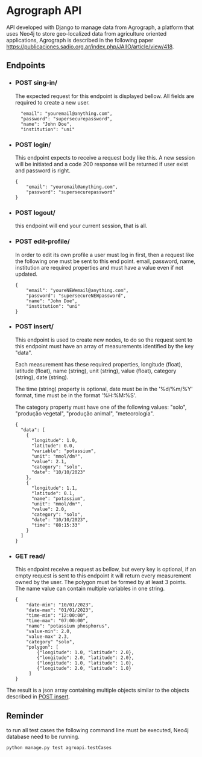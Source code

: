 # Agrograph API
API developed with Django to manage data from Agrograph, 
a platform that uses Neo4j to store geo-localized data from 
agriculture oriented applications, Agrograph is described 
in the following paper https://publicaciones.sadio.org.ar/index.php/JAIIO/article/view/418.


## Endpoints

* ### POST sing-in/ 

  The expected request for this endpoint is displayed bellow. 
All fields are required to create a new user.
  ```
    "email": "youremail@anything.com",
    "password": "supersecurepassword",
    "name": "John Doe",
    "institution": "uni"  
  ```

* ### POST login/

    This endpoint expects to receive a request body like this.
A new session will be initiated and a code 200 response will 
be returned if user exist and password is right.
    
  ```
  {
      "email": "youremail@anything.com",
      "password": "supersecurepassword"
  }
  ```

* ### POST logout/

    this endpoint will end your current session, that is all.

* ### POST edit-profile/ 

  In order to edit its own profile a user must log in first, then a
request like the following one must be sent to this end point. 
email, password, name, institution are required properties and 
must have a value even if not updated. 

  ```
  {
      "email": "youreNEWemail@anything.com",
      "password": "supersecureNEWpassword",
      "name": "John Doe",
      "institution": "uni"
  }
  ```

* ### POST insert/
  This endpoint is used to create new nodes, to do so the request 
sent to this endpoint must have an array of measurements 
identified by the key "data".

  Each measurement has these required properties, longitude (float), 
latitude (float), name (string), unit (string), value (float), 
category (string), date (string).   

  The time (string) property is optional, date must be in 
the '%d/%m/%Y' format, time must be in the format '%H:%M:%S'.

  The category property must have one of the following values:
"solo", "produção vegetal", "produção animal", "meteorologia".

  ```
  {
    "data": [
      {
        "longitude": 1.0, 
        "latitude": 0.0, 
        "variable": "potassium",
        "unit": "mmol/dm³",
        "value": 2.1,
        "category": "solo",
        "date": "10/10/2023"
      },
      { 
        "longitude": 1.1, 
        "latitude": 0.1,
        "name": "potassium",
        "unit": "mmol/dm³",
        "value": 2.0,
        "category": "solo",
        "date": "10/10/2023",
        "time": "08:15:33"
      }
    ]
  }
  ```
* ### GET read/
  This endpoint receive a request as bellow, but every key is 
optional, if an empty request is sent to this endpoint it will 
return every measurement owned by the user.
  The polygon must be formed by at least 3 points.
  The name value can contain multiple variables in one string.  
  ```
  {
      "date-min": "10/01/2023",
      "date-max": "01/01/2023",
      "time-min": "12:00:00",
      "time-max": "07:00:00",
      "name": "potassium phosphorus",
      "value-min": 2.0,
      "value-max" 2.3,
      "category" "solo",
      "polygon": [
          {"longitude": 1.0, "latitude": 2.0}, 
          {"longitude": 2.0, "latitude": 2.0},
          {"longitude": 1.0, "latitude": 1.0},
          {"longitude": 2.0, "latitude": 1.0}
       ]
  }
  ```
  
The result is a json array containing multiple objects similar 
to the objects described in [POST insert](#post-insert). 

## Reminder
to run all test cases the following command line must be executed,
Neo4j database need to be running.

```run tests
python manage.py test agroapi.testCases
```